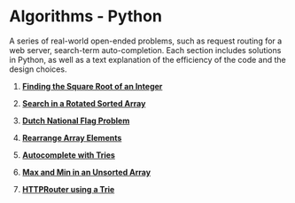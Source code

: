 # Algorithms - Python
A series of real-world open-ended problems, such as request routing for a web server, search-term auto-completion.
Each section includes solutions in Python, as well as a text explanation of the efficiency of the code and the design choices.


1. **[Finding the Square Root of an Integer](https://github.com/jitendrabhamare/Problems-vs-Algorithms/blob/master/Find_Sqrt.md)**

2. **[Search in a Rotated Sorted Array](https://github.com/jitendrabhamare/Problems-vs-Algorithms/blob/master/Rotated_Array_Search.md)**

3. **[Dutch National Flag Problem](https://github.com/jitendrabhamare/Problems-vs-Algorithms/blob/master/Dutch_National_Flag.md)**

4. **[Rearrange Array Elements](https://github.com/jitendrabhamare/Problems-vs-Algorithms/blob/master/Rearrange_Digits.md)**

5. **[Autocomplete with Tries](https://github.com/jitendrabhamare/Problems-vs-Algorithms/blob/master/Autocomplete.md)**

6. **[Max and Min in an Unsorted Array](https://github.com/jitendrabhamare/Problems-vs-Algorithms/blob/master/Get_Min_Max.md)**

7. **[HTTPRouter using a Trie ](https://github.com/jitendrabhamare/Problems-vs-Algorithms/blob/master/HTTPRouter.md)**


